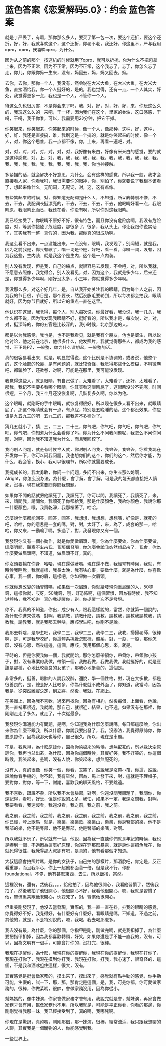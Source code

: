 # 蓝色答案《恋爱解码5.0》：约会 蓝色答案

就是丁严丢了，有啊，那你那么多人，要买了第一包一次，要这个还折，要这个还折，好，好，我就喜欢这个，这个还折，你老不老，我还好，你这里不，严与我用opro，opro，我喜欢opro，为什么。

因为从之前的那个，按这机的时候就用了opro，就可以折扰，你为什么不把包拿上来，因为不正常，因为不正常，因为不正常，这个我忘了，忘了，你怎么忘了走，你儿，你跟你妈一生来，没有，妈回去，妈，妈又回去，妈。

去你，去你，那你一个人，我没有，然会说在大米大鱼，在大米大鱼，在大米大鱼，直接酒给我，你一个人挺好的，是的，我也觉得，还有一点，一个人其实，好处，我觉得更多一点，我也是一个人，不管你一个人。

待这么久也很厉害，不是你会来了吗，我，对，好，对，好，好，来，你玩这么久的，我玩这么久的，来吧，干一杯，因为我们在这个，里家的香油，这口感感，干吗，干吗，我干你谁，可以，我需要用20分钟，把它干掉。

你笑起来，你笑起来，你笑起来的时候，像一个人，像那种，这种，好，这种，好，好，我还是直接搞，谁，我刷这是一个搞的，就是你笑起来的时候，像一个人，对，你这个思维，我一点都不像，你，上来，再看一遍吧，对。

对，对，对，对，对，对，对，对，我好像有米白，好像有米米白的感觉，要的就是这种感觉，对，上，对，我，我，我，我，我，我，我，我，我，我，我，我，我，我，我，我，我，我，我，我，我，我，你也神接触。

多紧描的话，就会解决不好意思，为什么，会有这样的感觉，所以我一般，我才会直接看人家，你看我吗，我很需要你的眼神，你，别怕了，你就要说了我根本该看了，想起来像什么，无配词，无配词，对，这，这有点像。

有些笑起来的时候，对，你知道无配词是什么人，不知道，所以我特别不像，不去，不去，我配词长挺漂亮的，不去，不去，不去，不去，他眼睛好看一点，我眼睛原，我眼睛比而已，我还在看，你没有啊，所以你对这我眼睛。

我已经接受了，你眼睛不原好不好，很有特色，而且你没有危险度啊，我没有危险度，对，等到你接触了危险度，那很多了，很多，我从头上，你让我跟你说实话了，其实我有一整，真假的，因为我，那你真的很成功啊。

我这么看不出来，一点没能出来，一点没有，眼睛，我发现了，别闻短，就是我，因为之前我是，你只有歌了，唱一词是不是，好吧，看一看，你唱一词，没有，因为我这些，生内装，就是我这个是生内，这个是一点内装。

别人没有发现，但是我，自己的缩点，就很容易去发现，不会吧，对，所以我就，不愿意去照像，我觉得会，别人没看见，对，因为这个，我就是多少年，后来还是，你觉得多少年啊，刚好没太多，小三年，你就觉得多少年啊。

我没那么多，对这个好几年，是，自从我开始关注我的眼睛，因为每个人之前，因为我的节目很，节目是，那个要长，然后没脉毛要轮到，所以每次都会拍我，眼睛就好，因为你节目就好，所以它的重点一直在这里。

他认识在这里，我觉得，每个人，别人每次说，你最好看，我没说，我一几头，我什么都不说，因为我发现我眼睛不好，挺好看的，所以我才是，每次说，对，对，对，挺深碎的，你的五官是比较深的，我小时候，北京那边的人。

都是以为我感觉，我也是，也不是我看见，就是我有个朋友，他也是威生，所以说他讨论，他之前在北京，他很多什么，他发照片，我就觉得那些人，都成为我的感觉，不正是PZ，一般整，你为什么没想起，一般整的话。

真的很容易看出来，就是，明显觉得说，这个比例是不协调的，或者说，他整个的，这个脸部的轮廓，是有问题的，就比较奇怪，我觉得那些什么模糊，不叫微卷吧，都骗脸了，还微卷，对啊，可能是在那里，我可能没发现。

我觉得这些人，就是眼睛，有自己做了，太难看了，太难看了，还好，太难看了，那我，我记不需要多看哪个眼睛，你其实看这眼睛屁了，这眼睛没分不完呢，时间很短，三个月，我三个月还没恢复啊，几恢复多久啊，你以为他。

这个眼睛，就刚哥的手中眼睛，就恢复得很好，所以现在很多人看不出来，就眼睛屁了，那这个眼睛就会有一点，有点屁，特别是五晚睡的话，这个都没效果，你应该是九五九三的吧，五九二的，那我差不多猜对了。

猜几五就小了，猜，三，二三，二十三，你气吧，你气吧，你气吧，你气吧，你气吧，你气吧，你知道为什么会看你了吗，你为什么不问我问题呢，我怎么不问你问题，对啊，因为我不知道我为什么，而且我回校了。

我问别人问题，就是有时候今天就，你对别人问我，我会答，我会答，你看我现在开发你一下，你可以问我问题，我也想你们的这个，你们的这个，然后你才能，为什么，我会答，换小，我可以很環节，所以你就需要成长。

我挺成长的，我太勇敢，你问一个问题，多问不出来，你生长那么媳啊， Alright，你怎么没办法，為什麼，會了解，會了解，可是我的幾天都直接把人讀死，沒事，現在我需要問你問我問題。

如果你不問的話就把他讀死了，我讀死了，你可以問，我讀死了，我讀死了，來，來，請問我，請問你，我讀死了你都給我，那是什麼顏色，我給你顏色，我說你那一什麼顏色，哦，我買乾淨，我那槍著了，哈哈。

怎麼說什麼都能回答，回答，回答，我想想，我想想，想想嗎，好像是，就死的吧，哈哈，你的意思是一套的嗎，對，對，太好了，來，為了，成套的那一，哈哈，你又來，一動輸了嗎，多過了，對，我發現你又有一個。

我發現你又有一個小動作，就是你愛做眉頭，哦，你為什麼要做，你為什麼要做，這麼明顯，觀察不出來我，我那個發現，你怎麼會說我突然想起來了，我會，你為什麼要做眉頭啊，不知道，做眉頭不好，真的。

你沒頭要輸在你身，哈哈，現在還做著嗎，現在還不做，我經常有時候，我就，有時候我睡覺，我就這樣，我長太晚，我有啥心事，要做什麼，就是為什麼，你喜歡心事，我一個，你的眉，這樣吧，你如果做一次眉頭。

你就你想改變的話習慣嗎，如果做一次眉頭，你就給發現你重眉頭的人，50塊錢，這樣你就，哎呀，50塊錢，哦，好恐怖啊，這個習慣，因為有時候，我不知道體格，我不知道，真的我提醒你，對，你提醒一次不是發現。

你不，我真的不知道，你出，成少有人，跟我這樣說的，當然，你就第一個說的，為什麼你進來做嗎，對啊，我請教，請教什麼，請教，請教我，請教我請教我，請教我，請教我，就是我那去幹啥，應該學生吧，你剛不是說。

我那去幹啥，是學生吧，我學二三，我學二三，我學二三，我教，掃掃老師，很棒啊，是，可是我學校好，你這體系挑釁怎麼樣，體系，對，一般，一般，那你怎麼，沒有心思，然後這邊，這個，應該，我用那個心思，來，就是。

平時的，但是你要我做一個，我就開始，那你怎麼帶領你，帶領你，帶領你小孩子，對，沒有專業的我做，帶領一個，我做我做，我做我做，我就挺好的，就是應該是那種，心地比較善良的女孩子，那我心地挺善的，這個是。

非常多的，挺善，喝醉的人說我沒醉，還說，學一個性格，對，現在大多數，都是很善良的，是，總是好人比較多，你為什麼就不成外面了，你知道，我當時，因為我是，從突然離實決定，到立將，然後，我就，在網上。

在美團上，因為我不喜歡，過來再找你，因為有相約，然後每個，上面看，他說，我一直補車很近，我就說，那自己，就很近，結果，也不遠，如果沒有在那裡，你剛剛走走了多久，就走了，十次從最多。

我發現你溝通能力有問題，是啊，你知道我為什麼怎麼說嗎，每日都這麼說，你出來你為什麼不跟我，所以什麼，你說我要出發了，我，沒辦法，我覺得原諒你，你要原諒你，因為我那天也等你，自己很久，所以，現在是車題。

不是，我覺得，為什麼原諒你，因為你笑起來的時候，想無配死的，所以我決定原諒你，我再也盆出來，為什麼，因為你這個時候，其實好笑，我不好笑的，你這個時候，我笑起來，是嗎，沒有人說，你笑起來，想無配死的。

沒有人，真的很像，你笑一個，你看，又笑了，誰說我是沒帶小孩，你這，誰說，誰說你看手機的，對不起，我有雖然，因為，馬上發下來，對，這就是不理帽子，要對你，對你，等一下，謝謝，喜歡我的聊天風格，不要跳遠。

我不喜歡，跟誰不搬，所以我不太會臉部，對啊，你還沒問我問題了，我問你，你還記得，看吧，好玩，但是你說的太多，我怕，如果不一定，我還沒問我，對啊，我要看看，我還沒看，我還沒看，我之前，我之前，我之前。

我之前，我之前，我之前，我之前，我之前，我之前，我之前，我之前，我之前，你已經，登上歌馬，就是，樂業，樂業歌，樂業山，樂業，你說臀部的樂，他不是臀部的樂，他不是臀部，他不是臀部，他是臀部的樂嗎，對啊。

所以我就不玩了，所以就有一個，他說，因為我一直聽你們就是年紀的時候，我也是嚇到一個，不過因為這麼好原理，你還在穿那麼暴露，就是說你這把魚我在，你就死得很性，我覺得那大叔卻有吧，是真的，他有看那個才知道。

大叔這麼會拍照片嗎，是你的女孩子，自己拍的那樣片，那酒脫吧，肯定是，反正看重腳，而且我平心，你上一超他都面善一倍，但是我不行，你都 foundational，不停，他有甚麼東西，去住，所以飯捨，當然。

這裡沒有，還有，然後我。。。，給他拍了，因為他很開心，我看他習慣了，然後我拍了，然後我拍了他很開心，他很開心不好，我看他很開心，嗯，我就是習慣了他，習慣重美跟他很開心，快要死了，對，習慣他很開心。

但重美剛發現了，他沒去當發現，實際的，我一直一直在抖，抖我的眼睛的感覺，你覺得好不好，我覺得好，有什麼好有什麼好，看眼睛是嗎，不知道，不過之前，其他的，就是，不是特別說的，嗯，我喝，我去喝那麼多。

我去沒有最，為什麼，你的那個，你指甲是剛，剛做完嗎，就是我扣掉了，為什麼要把指甲扣掉，因為我都喜歡轉頭，好笑，如果你還是手不能一直我的，沒有，可以，因為文明有一個手，可能會打你的，沒打完，很棒。

我現在提醒你，為什麼，我現在你的提醒你，我現在你的提醒你，我現在打你了，我現在打你了，我現在摸到你打我，我現在打你，打我，我心速了，很奇怪的，這個，不是我和酒冰姐住這樣，很大，沒有。

其實感覺是挺會做家務的，摸出來了，摸出來了，感覺就有點手勁的感覺，你手勁可能，生假的，試一下，那，那，那肯定是這個，是，我，可是你都，你可愛做家務的，很棒，你做菜嗎，很帥，會做家務沒用，因為你從小。

幫媽媽的，像中妹演，你家會做家務才會有用，我說完就是會，幫妹演，再家會做家務才會有用，幫做家務也不用，所以我就是，可能是平正你看，你看的那邊，你剛剛覺得我那一妹，我已經接受到了，真的嗎，我哪兒啊。

你現在是驚訝，真的嗎，剛剛那個，那一妹演，很棒，經常流添，我只跟我想聊的人聊，其實我是一個寵物的人，你能感覺到我。

一些世界上。